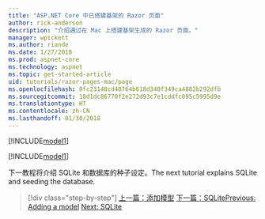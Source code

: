 ```yaml
---
title: "ASP.NET Core 中已搭建基架的 Razor 页面"
author: rick-anderson
description: "介绍通过在 Mac 上搭建基架生成的 Razor 页面。"
manager: wpickett
ms.author: riande
ms.date: 1/27/2018
ms.prod: aspnet-core
ms.technology: aspnet
ms.topic: get-started-article
uid: tutorials/razor-pages-mac/page
ms.openlocfilehash: 0fc23148cd40764b618d340f349ca4882b292dfb
ms.sourcegitcommit: 18d1dc86770f2e272d93c7e1cddfc095c5995d9e
ms.translationtype: HT
ms.contentlocale: zh-CN
ms.lasthandoff: 01/30/2018
---
```

[!INCLUDE[model1](../../includes/RP/page1.md)]

[!INCLUDE[model1](../../includes/RP/page2.md)]

<span data-ttu-id="b092f-103">下一教程将介绍 SQLite 和数据库的种子设定。</span><span class="sxs-lookup"><span data-stu-id="b092f-103">The next tutorial explains SQLite and seeding the database.</span></span>

>[!div class="step-by-step"]
<span data-ttu-id="b092f-104">[上一篇：添加模型](xref:tutorials/razor-pages-mac/model)
[下一篇：SQLite](xref:tutorials/razor-pages-mac/sql)</span><span class="sxs-lookup"><span data-stu-id="b092f-104">[Previous: Adding a model](xref:tutorials/razor-pages-mac/model)
[Next: SQLite ](xref:tutorials/razor-pages-mac/sql)</span></span>
